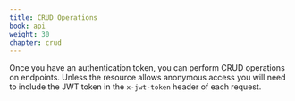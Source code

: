 ```yaml
---
title: CRUD Operations
book: api
weight: 30
chapter: crud
---
```

<p>Once you have an authentication token, you can perform CRUD operations on endpoints. Unless the resource allows anonymous access you will need to include the JWT token in the <code>x-jwt-token</code> header of each request.</p>
